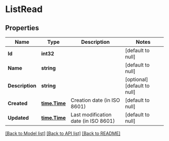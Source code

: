 # ListRead

## Properties
Name | Type | Description | Notes
------------ | ------------- | ------------- | -------------
**Id** | **int32** |  | [default to null]
**Name** | **string** |  | [default to null]
**Description** | **string** |  | [optional] [default to null]
**Created** | [**time.Time**](time.Time.md) | Creation date (in ISO 8601) | [default to null]
**Updated** | [**time.Time**](time.Time.md) | Last modification date (in ISO 8601) | [default to null]

[[Back to Model list]](../README.md#documentation-for-models) [[Back to API list]](../README.md#documentation-for-api-endpoints) [[Back to README]](../README.md)

